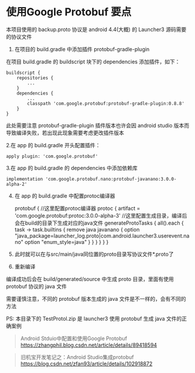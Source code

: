 # 使用Google Protobuf 要点

本项目使用的 backup.proto 协议是 android 4.4(大概) 的 Launcher3 源码需要的协议文件

1. 在项目的 build.gradle 中添加插件 protobuf-gradle-plugin

在项目 build.gradle 的 buildscript 块下的 dependencies 添加插件，如下：

    buildscript {
        repositories {
            ...
        }
        dependencies {
            ...
            classpath 'com.google.protobuf:protobuf-gradle-plugin:0.8.8'
        }
    }

此处需要注意 protobuf-gradle-plugin 插件版本也许会因 android studio 版本而导致编译失败，若出现此现象需要考虑更改插件版本

2.在 app 的 build.gradle 开头配置插件：

    apply plugin: 'com.google.protobuf'

3.在 app 的 build.gradle 的 dependencies 中添加依赖库

    implementation 'com.google.protobuf.nano:protobuf-javanano:3.0.0-alpha-2'

4. 在 app 的 build.gradle 中配置protoc编译器

    protobuf {
        //这里配置protoc编译器
        protoc {
            artifact = 'com.google.protobuf:protoc:3.0.0-alpha-3'
             //这里配置生成目录，编译后会在build的目录下生成对应的java文件
            generateProtoTasks {
                all().each { task ->
                    task.builtins {
                        remove java
                        javanano {
                            option "java_package=launcher_log.proto|com.android.launcher3.userevent.nano"
                            option "enum_style=java"
                        }
                    }
                }
            }
        }
    }

5. 此时就可以在与src/main/java同位置的proto目录写协议文件*.proto了

6. 重新编译

编译成功后会在 build/generated/source 中生成 proto 目录，里面有使用 protobuf 协议的 java 文件

需要谨慎注意，不同的 protobuf 版本生成的 java 文件是不一样的，会有不同的方法

PS: 本目录下的 TestProtol.zip 是 launcher3 使用 protobuf 生成 java 文件的正确案例 

> Android Stduio中配置和使用Google Protobuf
> https://zhangphil.blog.csdn.net/article/details/89418594

> 旧机宝开发笔记之：Android Studio集成protobuf
> https://blog.csdn.net/zfan93/article/details/102918872
